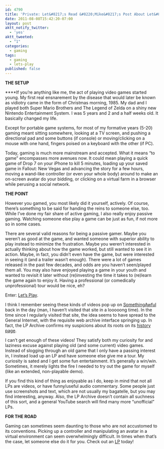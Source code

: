 ```yaml
---
id: 4790
title: 'Private: Let&#8217;s Read &#8220;Mike&#8217;s Post About Let&#8217;s Play Videos&#8221;'
date: 2011-08-08T15:42:20-07:00
layout: post
aktt_notify_twitter:
  - 'yes'
aktt_tweeted:
  - "1"
categories:
  - gaming
tags:
  - gaming
  - lets-play
published: false
---
```

**THE SETUP**

****If you&#8217;re anything like me, the act of playing video games started young. My first real ensnarement by the disease that would later be known as vidiotry came in the form of Christmas morning, 1985. My dad and I played both Super Mario Brothers and The Legend of Zelda on a shiny new Nintendo Entertainment System. I was 5 years and 2 and a half weeks old. It basically changed my life.

Except for portable game systems, for most of my formative years (5-20) gaming meant sitting somewhere, looking at a TV screen, and pushing a directional pad and some buttons (if console) or moving/clicking on a mouse with one hand, fingers poised on a keyboard with the other (if PC).

Today, gaming is much more mainstream and accepted. What it means &#8220;to game&#8221; encompasses more avenues now. It could mean playing a quick game of Drop 7 on your iPhone to kill 5 minutes, loading up your saved game in Fallout: New Vegas and advancing the story for a few hours, moving a wand-like controller (or even your whole body) around to make an on-screen avatar do your bidding, or clicking on a virtual farm in a browser while perusing a social network.

**THE POINT**

However you gamed, you most likely did it yourself, actively. Of course, there&#8217;s something to be said for handing the reins to someone else, too. While I&#8217;ve done my fair share of active gaming, I also really enjoy passive gaming. Watching someone else play a game can be just as fun, if not more so in some cases.

There are several valid reasons for being a passive gamer. Maybe you weren&#8217;t as good at the game, and wanted someone with superior ability to play instead to minimize the frustration. Maybe you weren&#8217;t interested in actually thinking about how the game worked, but still wanted to see it in action. Maybe, in fact, you didn&#8217;t even have the game, but were interested in seeing it (and a trailer wasn&#8217;t enough). There were a lot of games released in the past few decades, and odds are you haven&#8217;t seen/played them all. You may also have enjoyed playing a game in your youth and wanted to revisit it later without (re)investing the time it takes to (re)learn the game again to enjoy it. Having a professional (or comedically unprofessional) tour would be nice, eh?

Enter: [Let&#8217;s Play](http://lparchive.org).

I think I remember seeing these kinds of videos pop up on [SomethingAwful](http://somethingawful.com) back in the day (man, I haven&#8217;t visited that site in a looooong time). In the time since I regularly visited that site, the idea seems to have spread to the General Internet, with the requisite web archive interface springing up. In fact, the LP Archive confirms my suspicions about its roots on its [history page](http://lparchive.org/history).

I can&#8217;t get enough of these videos! They satisfy both my curiosity for and laziness excuse against playing old (and some current) video games. Instead of slogging through an old game that I only have a passing interest in, I instead load up an LP and have someone else give me a tour. My curiosity is sated and I get some fun entertainment. It&#8217;s generally a win/win. Sometimes, it merely lights the fire I needed to try out the game for myself (like an extended, non-playable demo).

If you find this kind of thing as enjoyable as I do, keep in mind that not all LPs are videos, or have funny/useful audio commentary. Some people just use screenshots and text, which are not usually my bagatelle, but you may find interesting, anyway. Also, the LP Archive doesn&#8217;t contain all suchness of this sort, and a general YouTube search will find many more &#8220;unofficial&#8221; LPs.

**FOR THE ROAD**

Gaming can sometimes seem daunting to those who are not accustomed to its conventions. Picking up a controller and manipulating an avatar in a virtual environment can seem overwhelmingly difficult. In times when that&#8217;s the case, let someone else do it for you. Check out an [LP](http://lparchive.org) today!
